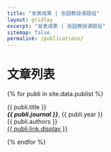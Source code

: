 ```yaml
---
title: "发表成果 | 张圆教授课题组"
layout: gridlay
excerpt: "发表成果 | 张圆教授课题组"
sitemap: false
permalink: /publications/
---
```


# 文章列表

{% for publi in site.data.publist %}

{{ publi.title }} <br />
<em><strong>{{ publi.journal }}</strong></em>, {{ publi.year }} <br />
{{ publi.authors }} <br /><a href="{{ publi.link.url }}">{{ publi.link.display }}</a>

{% endfor %}
